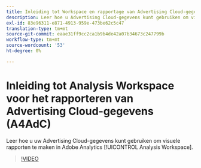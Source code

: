 ```yaml
---
title: Inleiding tot Workspace en rapportage van Advertising Cloud-gegevens
description: Leer hoe u Advertising Cloud-gegevens kunt gebruiken om visuele rapporten te maken in Adobe Analytics Analysis Workspace.
exl-id: 83e96311-e871-4913-959e-473be62c5c47
translation-type: tm+mt
source-git-commit: eaae31ff9cc2ca1b9b4de42a07b34673c247799b
workflow-type: tm+mt
source-wordcount: '53'
ht-degree: 0%

---
```


# Inleiding tot Analysis Workspace voor het rapporteren van Advertising Cloud-gegevens (A4AdC)

Leer hoe u uw Advertising Cloud-gegevens kunt gebruiken om visuele rapporten te maken in Adobe Analytics [!UICONTROL Analysis Workspace].

>[!VIDEO](https://video.tv.adobe.com/v/33492)

